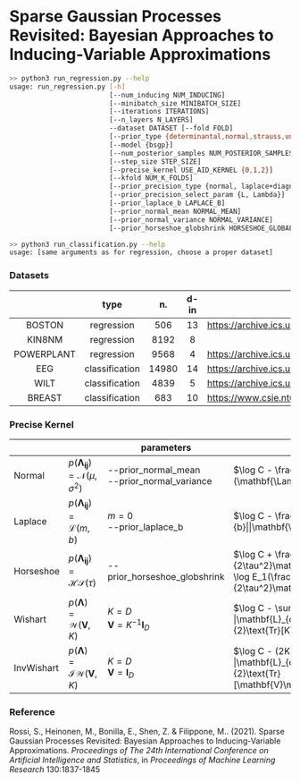 # Sparse Gaussian Processes Revisited: Bayesian Approaches to Inducing-Variable Approximations

```bash
>> python3 run_regression.py --help
usage: run_regression.py [-h] 
                         [--num_inducing NUM_INDUCING]
                         [--minibatch_size MINIBATCH_SIZE]
                         [--iterations ITERATIONS] 
                         [--n_layers N_LAYERS]
                         --dataset DATASET [--fold FOLD]
                         [--prior_type {determinantal,normal,strauss,uniform}]
                         [--model {bsgp}]
                         [--num_posterior_samples NUM_POSTERIOR_SAMPLES]
                         [--step_size STEP_SIZE]
                         [--precise_kernel USE_AID_KERNEL {0,1,2}]
                         [--kfold NUM_K_FOLDS]
                         [--prior_precision_type {normal, laplace+diagnormal, horseshoe+diagnormal, wishart, invwishart}]
                         [--prior_precision_select_param {L, Lambda}]
                         [--prior_laplace_b LAPLACE_B]
                         [--prior_normal_mean NORMAL_MEAN]
                         [--prior_normal_variance NORMAL_VARIANCE]
                         [--prior_horseshoe_globshrink HORSESHOE_GLOBAL_SHRINKAGE]

>> python3 run_classification.py --help
usage: [same arguments as for regression, choose a proper dataset]
```

### Datasets

|            |      type      |   n.  | d-in |                                                                     |
|:----------:|:--------------:|:-----:|:----:|---------------------------------------------------------------------|
|     BOSTON |     regression |   506 |   13 | https://archive.ics.uci.edu/ml/datasets/Housing                     |
|     KIN8NM |     regression |  8192 |    8 |                                                                     |
| POWERPLANT |     regression |  9568 |    4 | https://archive.ics.uci.edu/dataset/294/combined+cycle+power+plant  |
|        EEG | classification | 14980 |   14 | https://archive.ics.uci.edu/dataset/264/eeg+eye+state               |
|       WILT | classification |  4839 |    5 | https://archive.ics.uci.edu/dataset/285/wilt                        |
|     BREAST | classification |   683 |   10 | https://www.csie.ntu.edu.tw/~cjlin/libsvmtools/datasets/binary.html |                                                                |

### Precise Kernel

|            |                                                         | parameters                                         | log-pdf                                                                                                   |
|------------|---------------------------------------------------------|----------------------------------------------------|-----------------------------------------------------------------------------------------------------------|
| Normal     | $p(\mathbf{\Lambda_{ij}}) = \mathcal{N}(\mu, \sigma^2)$ | --prior_normal_mean <br /> --prior_normal_variance | $\log C - \frac{1}{2\sigma^2}(\mathbf{\Lambda_{ij}} - \mu)^2$                                             |
| Laplace    | $p(\mathbf{\Lambda_{ij}}) = \mathcal{L}(m,b)$           | $m = 0$  <br /> --prior_laplace_b                  | $\log C - \frac{1}{b}\|\|\mathbf{\Lambda_{ij}} - m\|\|_1$                                                 |
| Horseshoe  | $p(\mathbf{\Lambda_{ij}}) = \mathcal{HS}(\tau)$         | --prior_horseshoe_globshrink                       | $\log C + \frac{1}{2\tau^2}\mathbf{\Lambda_{ij}}^2 + \log E_1(\frac{1}{2\tau^2}\mathbf{\Lambda_{ij}}^2)$  |
| Wishart    | $p(\mathbf{\Lambda}) = \mathcal{W}(\mathbf{V},K)$       | $K = D$ <br />  $\mathbf{V} = K^{-1}\mathbf{I}_D$  | $\log C - \sum_d{\log \|\mathbf{L}_{dd}\|} - \frac{1}{2}\text{Tr}[K\mathbf{\Lambda}]$                     |
| InvWishart | $p(\mathbf{\Lambda}) = \mathcal{IW}(\mathbf{V},K)$      | $K = D$ <br />  $\mathbf{V} = \mathbf{I}_D$        | $\log C - (2K + 1)\sum_d{\log \|\mathbf{L}_{dd}\|} - \frac{1}{2}\text{Tr}[\mathbf{V}\mathbf{\Lambda}^{-1}]$ |

### Reference
Rossi, S., Heinonen, M., Bonilla, E., Shen, Z. &amp; Filippone, M.. (2021).  Sparse Gaussian Processes Revisited: Bayesian Approaches to Inducing-Variable Approximations. <i>Proceedings of The 24th International Conference on Artificial Intelligence and Statistics</i>, in <i>Proceedings of Machine Learning Research</i> 130:1837-1845 